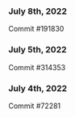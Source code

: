 ### July 8th, 2022

Commit #191830

### July 5th, 2022

Commit #314353


### July 4th, 2022

Commit #72281
